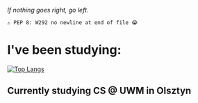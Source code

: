 *If nothing goes right, go left.*
```
⚠️ PEP 8: W292 no newline at end of file 😭
```

# I've been studying:
[![Top Langs](https://github-readme-stats.vercel.app/api/top-langs/?username=nexter0)](https://github.com/anuraghazra/github-readme-stats)

## Currently studying CS @ UWM in Olsztyn
